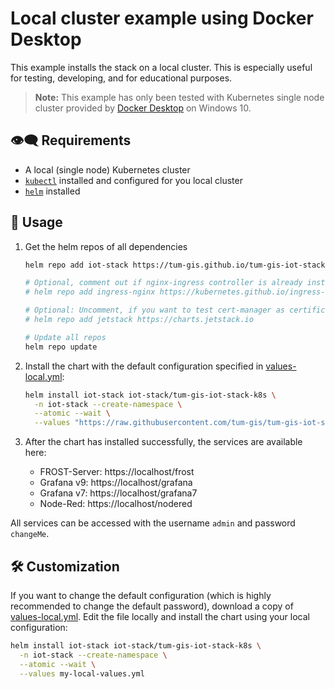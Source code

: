 # Local cluster example using Docker Desktop

This example installs the stack on a local cluster. This is especially useful for testing, developing, and for educational purposes.

> **Note:** This example has only been tested with Kubernetes single node cluster provided by
> [Docker Desktop](https://www.docker.com/products/docker-desktop/) on Windows 10.

## :eye_speech_bubble: Requirements

* A local (single node) Kubernetes cluster
* [`kubectl`](https://kubernetes.io/docs/tasks/tools/#kubectl) installed and configured
  for you local cluster
* [`helm`](https://helm.sh/docs/intro/install/) installed

## :rocket: Usage

1. Get the helm repos of all dependencies

    ```bash
    helm repo add iot-stack https://tum-gis.github.io/tum-gis-iot-stack-k8s

    # Optional, comment out if nginx-ingress controller is already installed in your cluster
    # helm repo add ingress-nginx https://kubernetes.github.io/ingress-nginx

    # Optional: Uncomment, if you want to test cert-manager as certificate issuer
    # helm repo add jetstack https://charts.jetstack.io

    # Update all repos
    helm repo update
    ```

2. Install the chart with the default configuration specified in [values-local.yml](values-local.yml):

    ```bash
    helm install iot-stack iot-stack/tum-gis-iot-stack-k8s \
      -n iot-stack --create-namespace \
      --atomic --wait \
      --values "https://raw.githubusercontent.com/tum-gis/tum-gis-iot-stack-k8s/main/examples/local/values-local.yml"
    ```

3. After the chart has installed successfully, the services are available here:

    * FROST-Server: https://localhost/frost
    * Grafana v9: https://localhost/grafana
    * Grafana v7: https://localhost/grafana7
    * Node-Red: https://localhost/nodered

All services can be accessed with the username `admin` and password `changeMe`.

## :hammer_and_wrench: Customization

If you want to change the default configuration (which is highly recommended to change the default password),
download a copy of [values-local.yml](values-local.yml).
Edit the file locally and install the chart using your local configuration:

```bash
helm install iot-stack iot-stack/tum-gis-iot-stack-k8s \
  -n iot-stack --create-namespace \
  --atomic --wait \
  --values my-local-values.yml
```
